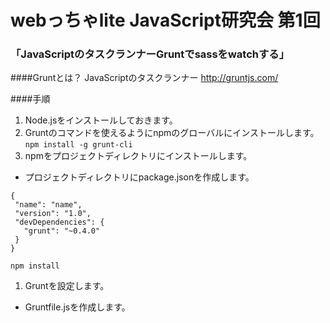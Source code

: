  webっちゃlite JavaScript研究会 第1回
===========


### 「JavaScriptのタスクランナーGruntでsassをwatchする」

####Gruntとは？
JavaScriptのタスクランナー
http://gruntjs.com/

####手順
1. Node.jsをインストールしておきます。
1. Gruntのコマンドを使えるようにnpmのグローバルにインストールします。
`npm install -g grunt-cli`
1. npmをプロジェクトディレクトリにインストールします。
 - プロジェクトディレクトリにpackage.jsonを作成します。
 ```
{
  "name": "name",
  "version": "1.0",
  "devDependencies": {
    "grunt": "~0.4.0"
  }
}
```
`npm install`
1. Gruntを設定します。
 - Gruntfile.jsを作成します。
